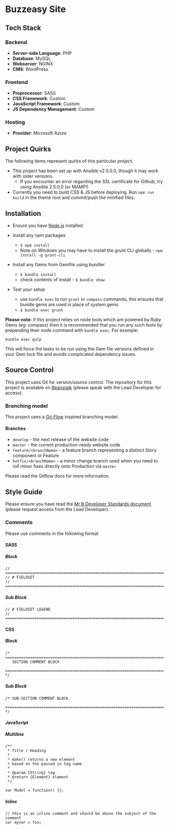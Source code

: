 # Buzzeasy Site

## Tech Stack

### Backend
* __Server-side Language__: PHP
* __Database__: MySQL
* __Webserver__: NGINX
* __CMS__: WordPress

### Frontend
* __Preprocessor__: SASS
* __CSS Framework__: Custom
* __JavaScript Framework__: Custom
* __JS Dependency Management__: Custom

### Hosting
* __Provider__: Microsoft Azure



## Project Quirks

The following items represent quirks of this particular project. 

* This project has been set up with Ansible v2.5.0.0, though it may work with older versions.
    * If you encounter an error regarding the SSL certificate for Github, try using Ansible 2.5.0.0 (or MAMP!)
* Currently you need to build CSS & JS before deploying. Run `npm run build` in the theme root and commit/push the minified files.

## Installation

* Ensure you have [Node.js](http://nodejs.org/download/) installed
* Install any npm packages
  * `$ npm install`
  * Note on Windows you may have to install the grunt CLI globally - `npm install -g grunt-cli`

* Install any Gems from Gemfile using bundler 
  * `$ bundle install`
  * check contents of install - `$ bundle show`

* Test your setup
  * use `bundle exec` to run `grunt` or `compass` commands, this ensures that bundle gems are used in place of system gems
  * `$ bundle exec grunt`

__Please note:__ if this project relies on node tools which are powered by Ruby Gems (eg: compass) then it is recommended that you run any such tools by prepending their node command with `bundle exec`. For example:

````
bundle exec gulp
````

This will force the tasks to be run using the Gem file versions defined in your Gem lock file and avoids complicated dependency issues.



## Source Control

This project uses Git for version/source control. The repository for this project is available on [Beanstalk](https://mrbandfriends.beanstalkapp.com/buzzeasy) (please speak with the Lead Developer for access).

### Branching model

This project uses a [Git-Flow](https://www.atlassian.com/git/tutorials/comparing-workflows/gitflow-workflow/) inspired branching model. 

#### Branches 
* `develop` - the next release of the website code
* `master` - the current production-ready website code
* `feature/<branchName>` - a feature branch representing a distinct Story component or Feature
* `hotfix/<branchName>` - a minor change branch used when you need to roll minor fixes directly onto Production via `master`

Please read the Gitflow docs for more information.


## Style Guide

Please ensure you have read the [Mr B Developer Standards document](https://docs.google.com/a/mrbandfriends.co.uk/document/d/1F1a2P_TfKvzTi1heSKiZoW79z96kCPp0QGkdVx0jpUg/edit) (please request access from the Lead Developer).


### Comments

Please use comments in the following format

#### SASS

##### Block
````
// ==========================================================================
// # FIELDSET
// ==========================================================================
````

##### Sub Block
````
// # FIELDSET LEGEND
// ==========================================================================
````

#### CSS

##### Block
````
/* ==========================================================================
   SECTION COMMENT BLOCK
   ========================================================================== */
````

##### Sub Block
````
/* SUB-SECTION COMMENT BLOCK
   ========================================================================== */
````


#### JavaScript

##### Multiline
````
/**
 * Title / Heading
 * 
 * make() returns a new element
 * based on the passed in tag name
 *
 * @param {String} tag
 * @return {Element} element
 */

var Model = function() {};
````

##### Inline
````
// this is an inline comment and should be above the subject of the comment
var myvar = foo;
````



